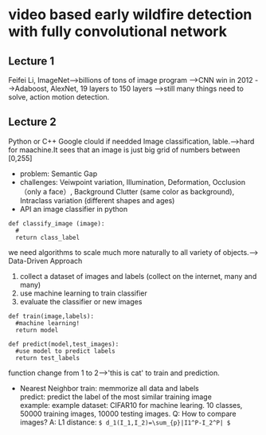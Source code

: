 # video based early wildfire detection with fully convolutional network

## Lecture 1
Feifei Li, 
ImageNet-->billions of tons of image program
        -->CNN win in 2012
        -->Adaboost, AlexNet, 19 layers to 150 layers
        -->still many things need to solve, action motion detection.
        
## Lecture 2
Python or C++
Google clould if needded
Image classification, lable.-->hard for maachine.It sees that 
                               an image is just big grid of numbers between [0,255]  
* problem: Semantic Gap                               
* challenges: Veiwpoint variation, Illumination, Deformation, Occlusion （only a face）, 
              Background Clutter (same color as background), 
              Intraclass variation (different shapes and ages)  
* API an image classifier in python
```
def classify_image (image):
  #
  return class_label
```
we need algorithms to scale much more naturally to all variety of objects.-->  
Data-Driven Approach
  1. collect a dataset of images and labels (collect on the internet, many and many)
  2. use machine learning to train classifier
  3. evaluate the classifier or new images
```
def train(image,labels):
  #machine learning!
  return model
```
```
def predict(model,test_images):
  #use model to predict labels
  return test_labels
```
function change from 1 to 2-->'this is cat' to train and prediction.  

* Nearest Neighbor
  train: memmorize all data and labels  
  predict: predict the label of the most similar training image  
  example: example dataset: CIFAR10 for machine learing. 10 classes, 50000 training images, 10000 testing images.
  Q: How to compare images?
  A: L1 distance: `$ d_1(I_1,I_2)=\sum_{p}|I1^P-I_2^P| $`
  
    
  


